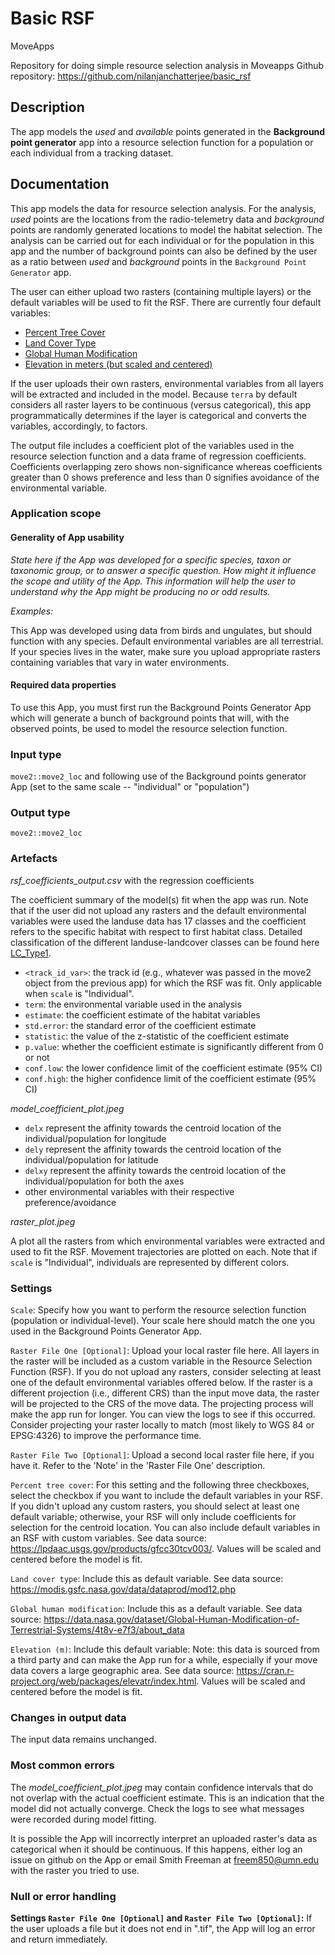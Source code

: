 # Basic RSF

MoveApps

Repository for doing simple resource selection analysis in Moveapps 
Github repository: https://github.com/nilanjanchatterjee/basic_rsf

## Description

The app models the *used* and *available* points generated in the **Background point generator** app into a resource selection function for a population or each individual from a tracking dataset.

## Documentation
   
This app models the data for resource selection analysis. For the analysis, *used* points are the locations from the radio-telemetry data and *background* points are randomly generated locations to model the habitat selection. The analysis can be carried out for each individual or for the population in this app and the number of background points can also be defined by the user as a ratio between *used* and *background* points in the `Background Point Generator` app. 

The user can either upload two rasters (containing multiple layers) or the default variables will be used to fit the RSF. There are currently four default variables:
- [Percent Tree Cover](https://lpdaac.usgs.gov/products/gfcc30tcv003/)
- [Land Cover Type](https://modis.gsfc.nasa.gov/data/dataprod/mod12.php)
- [Global Human Modification](https://sedac.ciesin.columbia.edu/data/set/Lulc-human-modification-terrestrial-systems)
- [Elevation in meters (but scaled and centered)](https://cran.r-project.org/web/packages/elevatr/index.html)


If the user uploads their own rasters, environmental variables from all layers will be extracted and included in the model. Because `terra` by default considers all raster layers to be continuous (versus categorical), this app programmatically determines if the layer is categorical and converts the variables, accordingly, to factors. 


The output file includes a coefficient plot of the variables used in the resource selection function and a data frame of regression coefficients. Coefficients overlapping zero shows non-significance whereas coefficients greater than 0 shows preference and less than 0 signifies avoidance of the environmental variable. 


### Application scope
#### Generality of App usability
*State here if the App was developed for a specific species, taxon or taxonomic group, or to answer a specific question. How might it influence the scope and utility of the App. This information will help the user to understand why the App might be producing no or odd results.*

*Examples:*

This App was developed using data from birds and ungulates, but should function with any species. Default environmental variables are all terrestrial. If your species lives in the water, make sure you upload appropriate rasters containing variables that vary in water environments.

#### Required data properties
To use this App, you must first run the Background Points Generator App which will generate a bunch of background points that will, with the observed points, be used to model the resource selection function.

### Input type
`move2::move2_loc` and following use of the Background points generator App (set to the same scale -- "individual" or "population")

### Output type
`move2::move2_loc`

### Artefacts

*rsf_coefficients_output.csv* with the regression coefficients   

The coefficient summary of the model(s) fit when the app was run. Note that if the user did not upload any rasters and the default environmental variables were used the landuse data has 17 classes and the coefficient refers to the specific habitat with respect to first habitat class. Detailed classification of the different landuse-landcover classes can be found here [LC_Type1](https://developers.google.com/earth-engine/datasets/catalog/MODIS_061_MCD12Q1).

- `<track_id_var>`: the track id (e.g., whatever was passed in the move2 object from the previous app) for which the RSF was fit. Only applicable when `scale` is "Individual".
- `term`: the environmental variable used in the analysis
- `estimate`: the coefficient estimate of the habitat variables
- `std.error`: the standard error of the coefficient estimate
- `statistic`: the value of the z-statistic of the coefficient estimate
- `p.value`: whether the coefficient estimate is significantly different from 0 or not
- `conf.low`: the lower confidence limit of the coefficient estimate (95% CI)
- `conf.high`: the higher confidence limit of the coefficient estimate (95% CI)

*model_coefficient_plot.jpeg*

- `delx` represent the affinity towards the centroid location of the individual/population for longitude
- `dely` represent the affinity towards the centroid location of the individual/population for latitude
- `delxy` represent the affinity towards the centroid location of the individual/population for both the axes
- other environmental variables with their respective preference/avoidance


*raster_plot.jpeg*

A plot all the rasters from which environmental variables were extracted and used to fit the RSF. Movement trajectories are plotted on each. Note that if `scale` is "Individual", individuals are represented by different colors.

### Settings 

`Scale`: Specify how you want to perform the resource selection function (population or individual-level). Your scale here should match the one you used in the Background Points Generator App.

`Raster File One [Optional]`: Upload your local raster file here. All layers in the raster will be included as a custom variable in the Resource Selection Function (RSF). If you do not upload any rasters, consider selecting at least one of the default environmental variables offered below. If the raster is a different projection (i.e., different CRS) than the input move data, the raster will be projected to the CRS of the move data. The projecting process will make the app run for longer. You can view the logs to see if this occurred. Consider projecting your raster locally to match (most likely to WGS 84 or EPSG:4326) to improve the performance time.

`Raster File Two [Optional]`: Upload a second local raster file here, if you have it. Refer to the 'Note' in the 'Raster File One' description.

`Percent tree cover`: For this setting and the following three checkboxes, select the checkbox if you want to include the default variables in your RSF. If you didn't upload any custom rasters, you should select at least one default variable; otherwise, your RSF will only include coefficients for selection for the centroid location. You can also include default variables in an RSF with custom variables. See data source: https://lpdaac.usgs.gov/products/gfcc30tcv003/. Values will be scaled and centered before the model is fit.

`Land cover type`: Include this as default variable. See data source: https://modis.gsfc.nasa.gov/data/dataprod/mod12.php

`Global human modification`: Include this as a default variable. See data source: https://data.nasa.gov/dataset/Global-Human-Modification-of-Terrestrial-Systems/4t8v-e7f3/about_data


`Elevation (m)`: Include this default variable: Note: this data is sourced from a third party and can make the App run for a while, especially if your move data covers a large geographic area. See data source: https://cran.r-project.org/web/packages/elevatr/index.html. Values will be scaled and centered before the model is fit.

### Changes in output data

The input data remains unchanged.

### Most common errors

The *model_coefficient_plot.jpeg* may contain confidence intervals that do not overlap with the actual coefficient estimate. This is an indication that the model did not actually converge. Check the logs to see what messages were recorded during model fitting. 

It is possible the App will incorrectly interpret an uploaded raster's data as categorical when it should be continuous. If this happens, either log an issue on github on the App or email Smith Freeman at freem850@umn.edu with the raster you tried to use.

### Null or error handling

**Settings `Raster File One [Optional]` and `Raster File Two [Optional]`:** If the user uploads a file but it does not end in ".tif", the App will log an error and return immediately.